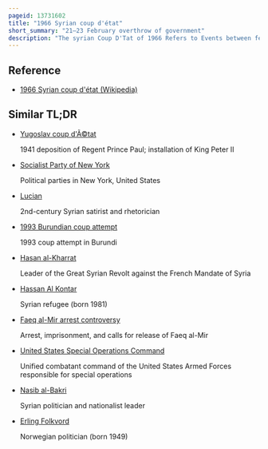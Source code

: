 ```yaml
---
pageid: 13731602
title: "1966 Syrian coup d'état"
short_summary: "21–23 February overthrow of government"
description: "The syrian Coup D'Tat of 1966 Refers to Events between february 21 and 23 during which the Government of the syrian Arab Republic was overthrown and replaced. The ruling national Command of the arab socialist Ba'Ath Party under the Leadership of Salah Jadid was removed by a Merger of the Party's military Committee and the regional Command."
---
```


## Reference

- [1966 Syrian coup d'état (Wikipedia)](https://en.wikipedia.org/?curid=13731602)

## Similar TL;DR

- [Yugoslav coup d'Ã©tat](/tldr/en/yugoslav-coup-detat)

  1941 deposition of Regent Prince Paul; installation of King Peter II

- [Socialist Party of New York](/tldr/en/socialist-party-of-new-york)

  Political parties in New York, United States

- [Lucian](/tldr/en/lucian)

  2nd-century Syrian satirist and rhetorician

- [1993 Burundian coup attempt](/tldr/en/1993-burundian-coup-attempt)

  1993 coup attempt in Burundi

- [Hasan al-Kharrat](/tldr/en/hasan-al-kharrat)

  Leader of the Great Syrian Revolt against the French Mandate of Syria

- [Hassan Al Kontar](/tldr/en/hassan-al-kontar)

  Syrian refugee (born 1981)

- [Faeq al-Mir arrest controversy](/tldr/en/faeq-al-mir-arrest-controversy)

  Arrest, imprisonment, and calls for release of Faeq al-Mir

- [United States Special Operations Command](/tldr/en/united-states-special-operations-command)

  Unified combatant command of the United States Armed Forces responsible for special operations

- [Nasib al-Bakri](/tldr/en/nasib-al-bakri)

  Syrian politician and nationalist leader

- [Erling Folkvord](/tldr/en/erling-folkvord)

  Norwegian politician (born 1949)
